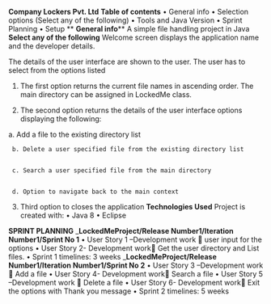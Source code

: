**Company Lockers Pvt. Ltd**
**Table of contents**
•	General info
•	Selection options (Select any of the following)
•	Tools and Java Version
•	Sprint Planning
•	Setup
**
**General info****
A simple file handling project in Java
**Select any of the following**
Welcome screen displays the application name and the developer details.
 
The details of the user interface are shown to the user. The user has to select from the options listed
1. The first option returns the current file names in ascending order. The main directory can be assigned in LockedMe class.


2. The second option returns the details of the user interface options displaying the following:

a.	Add a file to the existing directory list
 

     b. Delete a user specified file from the existing directory list

 
     c. Search a user specified file from the main directory


     d. Option to navigate back to the main context

3. Third option to closes the application
**Technologies Used**
Project is created with:
•	Java 8
•	Eclipse

**SPRINT PLANNING**
_**LockedMeProject/Release Number1/Iteration Number1/Sprint No 1**
•	User Story 1 –Development work  user input for the options
•	User Story 2- Development work Get the user directory and List files.
•	Sprint 1 timelines: 3 weeks 
_**LockedMeProject/Release Number1/Iteration Number1/Sprint No 2**
•	User Story 3 –Development work  Add a file
•	User Story 4- Development work Search a file
•	User Story 5 –Development work  Delete a file
•	User Story 6- Development work Exit the options with Thank you message
•	Sprint 2 timelines: 5 weeks 





